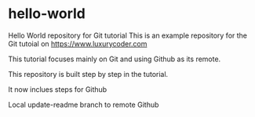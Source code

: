 # hello-world
Hello World repository for Git tutorial
This is an example repository for the Git tutoial on https://www.luxurycoder.com

This tutorial focuses mainly on Git and using Github as its remote.

This repository is built step by step in the tutorial.

It now inclues steps for Github

Local update-readme branch to remote Github
